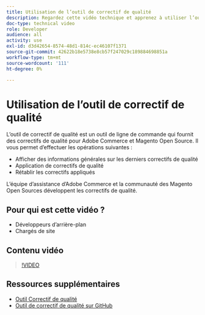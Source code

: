 ```yaml
---
title: Utilisation de l’outil de correctif de qualité
description: Regardez cette vidéo technique et apprenez à utiliser l’outil de correctif de qualité pour Adobe Commerce et Magento Open Source.
doc-type: technical video
role: Developer
audience: all
activity: use
exl-id: d3d42654-8574-48d1-814c-ec46107f1371
source-git-commit: 42622b18e5738e8cb57f247029c189884698851a
workflow-type: tm+mt
source-wordcount: '111'
ht-degree: 0%

---
```


# Utilisation de l’outil de correctif de qualité

L’outil de correctif de qualité est un outil de ligne de commande qui fournit des correctifs de qualité pour Adobe Commerce et Magento Open Source. Il vous permet d’effectuer les opérations suivantes :

- Afficher des informations générales sur les derniers correctifs de qualité
- Application de correctifs de qualité
- Rétablir les correctifs appliqués

L’équipe d’assistance d’Adobe Commerce et la communauté des Magento Open Sources développent les correctifs de qualité.

## Pour qui est cette vidéo ?

- Développeurs d’arrière-plan
- Chargés de site

## Contenu vidéo

>[!VIDEO](https://video.tv.adobe.com/v/344000?quality=12&learn=on)

## Ressources supplémentaires

- [Outil Correctif de qualité](https://devdocs.magento.com/quality-patches/tool.html)
- [Outil de correctif de qualité sur GitHub](https://github.com/magento/quality-patches)
